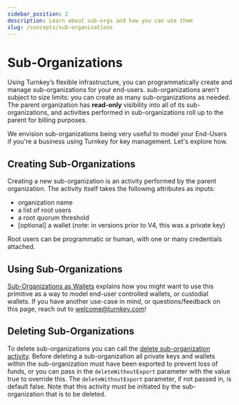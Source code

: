 ```yaml
---
sidebar_position: 2
description: Learn about sub-orgs and how you can use them
slug: /concepts/sub-organizations
---
```


# Sub-Organizations

Using Turnkey’s flexible infrastructure, you can programmatically create and manage sub-organizations for your end-users. sub-organizations aren't subject to size limits: you can create as many sub-organizations as needed. The parent organization has **read-only** visibility into all of its sub-organizations, and activities performed in sub-organizations roll up to the parent for billing purposes.

We envision sub-organizations being very useful to model your End-Users if you're a business using Turnkey for key management. Let's explore how.

## Creating Sub-Organizations

Creating a new sub-organization is an activity performed by the parent organization. The activity itself takes the following attributes as inputs:

- organization name
- a list of root users
- a root quorum threshold
- [optional] a wallet (note: in versions prior to V4, this was a private key)

Root users can be programmatic or human, with one or many credentials attached.

## Using Sub-Organizations

[Sub-Organizations as Wallets](/embedded-wallets/sub-organizations-as-wallets) explains how you might want to use this primitive as a way to model end-user controlled wallets, or custodial wallets. If you have another use-case in mind, or questions/feedback on this page, reach out to [welcome@turnkey.com](mailto:welcome@turnkey.com)!

## Deleting Sub-Organizations

To delete sub-organizations you can call the [delete sub-organization activity](https://docs.turnkey.com/api#tag/Organizations/operation/DeleteSubOrganization). Before deleting a sub-organization all private keys and wallets within the sub-organization must have been exported to prevent loss of funds, or you can pass in the `deleteWithoutExport` parameter with the value true to override this. The `deleteWithoutExport` parameter, if not passed in, is default false. Note that this activity must be initiated by the sub-organization that is to be deleted.